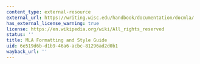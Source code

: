 ```yaml
---
content_type: external-resource
external_url: https://writing.wisc.edu/handbook/documentation/docmla/
has_external_license_warning: true
license: https://en.wikipedia.org/wiki/All_rights_reserved
status: ''
title: MLA Formatting and Style Guide
uid: 6e519d6b-d1b9-46a6-acbc-81296ad2d0b1
wayback_url: ''
---
```


